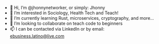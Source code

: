 - 👋 Hi, I’m @jhonnynetworker, or simply: Jhonny
- 👀 I’m interested in Sociology, Health Tech and Teach!
- 🌱 I’m currently learning Rust, microservices, cryptography, and more...
- 💞️ I’m looking to collaborate on teach code to beginners
- 📫 I can be contacted via LinkedIn or by email: ebusiness.latino@live.com

<!---
jhonnynetworker/jhonnynetworker is a ✨ special ✨ repository because its `README.md` (this file) appears on your GitHub profile.
You can click the Preview link to take a look at your changes.
--->
